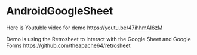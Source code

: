 # AndroidGoogleSheet

Here is Youtuble video for demo
https://youtu.be/47ihhmAI6zM

Demo is using the Retrosheet to interact with the Google Sheet and Google Forms
https://github.com/theapache64/retrosheet


